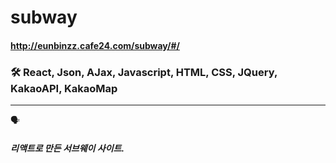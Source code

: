 # subway


#### http://eunbinzz.cafe24.com/subway/#/

### 🛠 React, Json, AJax, Javascript, HTML, CSS, JQuery, KakaoAPI, KakaoMap
----------

🗣
##### 리액트로 만든 서브웨이 사이트.

